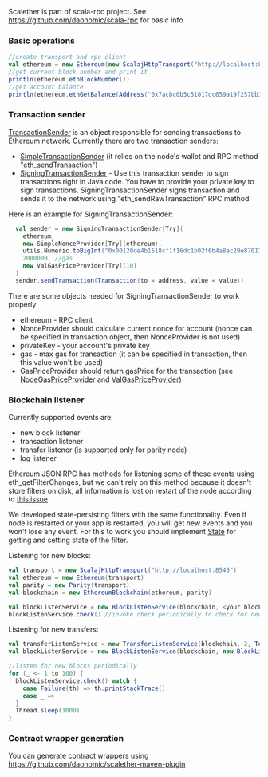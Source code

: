 Scalether is part of scala-rpc project. See https://github.com/daonomic/scala-rpc for basic info

### Basic operations

```scala
//create transport and rpc client
val ethereum = new Ethereum(new ScalajHttpTransport("http://localhost:8545"))
//get current block number and print it
println(ethereum.ethBlockNumber())
//get account balance
println(ethereum.ethGetBalance(Address("0x7acbc0b5c51017dc659a19f257bb3e462309b626"), "latest"))
```

### Transaction sender
[TransactionSender](https://github.com/daonomic/scala-rpc/blob/master/scalether/transaction/src/main/scala/scalether/transaction/TransactionSender.scala) is an object responsible for sending transactions to Ethereum network. Currently there are two transaction senders:
- [SimpleTransactionSender](https://github.com/daonomic/scala-rpc/blob/master/scalether/transaction/src/main/scala/scalether/transaction/SimpleTransactionSender.scala) (it relies on the node's wallet and RPC method "eth_sendTransaction")
- [SigningTransactionSender](https://github.com/daonomic/scala-rpc/blob/master/scalether/transaction/src/main/scala/scalether/transaction/SigningTransactionSender.scala) - Use this transaction sender to sign transactions right in Java code. You have to provide your private key to sign transactions. SigningTransactionSender signs transaction and sends it to the network using "eth_sendRawTransaction" RPC method

Here is an example for SigningTransactionSender:

```scala
  val sender = new SigningTransactionSender[Try](
    ethereum,
    new SimpleNonceProvider[Try](ethereum),
    utils.Numeric.toBigInt("0x00120de4b1518cf1f16dc1b02f6b4a8ac29e870174cb1d8575f578480930250a"),
    2000000, //gas
    new ValGasPriceProvider[Try](10)
  )
  sender.sendTransaction(Transaction(to = address, value = value))
```

There are some objects needed for SigningTransactionSender to work properly:
- ethereum - RPC client
- NonceProvider should calculate current nonce for account (nonce can be specified in transaction object, then NonceProvider is not used)
- privateKey - your account's private key
- gas - max gas for transaction (it can be specified in transaction, then this value won't be used)
- GasPriceProvider should return gasPrice for the transaction (see [NodeGasPriceProvider](https://github.com/daonomic/scala-rpc/blob/master/scalether/transaction/src/main/scala/scalether/transaction/NodeGasPriceProvider.scala) and [ValGasPriceProvider](https://github.com/daonomic/scala-rpc/blob/master/scalether/transaction/src/main/scala/scalether/transaction/ValGasPriceProvider.scala))

### Blockchain listener

Currently supported events are:
- new block listener
- transaction listener 
- transfer listener (is supported only for parity node)
- log listener

Ethereum JSON RPC has methods for listening some of these events using eth_getFilterChanges, but we can't rely on this method because it doesn't store filters on disk, all information is lost on restart of the node according to [this issue](https://github.com/ethereum/go-ethereum/issues/2989)

We developed state-persisting filters with the same functionality. Even if node is restarted or your app is restarted, you will get new events and you won't lose any event.
For this to work you should implement [State](https://github.com/daonomic/scala-rpc/blob/master/blockchain/listener/src/main/scala/io/daonomic/blockchain/state/State.scala) for getting and setting state of the filter. 

Listening for new blocks:
```scala
val transport = new ScalajHttpTransport("http://localhost:8545")
val ethereum = new Ethereum(transport)
val parity = new Parity(transport)
val blockchain = new EthereumBlockchain(ethereum, parity)

val blockListenService = new BlockListenService(blockchain, <your block listener>, new VarState[BigInteger, Try](None))
blockListenService.check() //invoke check periodically to check for new block
```

Listening for new transfers:
```scala
val transferListenService = new TransferListenService(blockchain, 2, TestTransferListener, new VarState[BigInteger, Try](None))
val blockListenService = new BlockListenService(blockchain, new BlockListenerImpl(transferListenService), new VarState[BigInteger, Try](None))

//listen for new blocks periodically
for (_ <- 1 to 100) {
  blockListenService.check() match {
    case Failure(th) => th.printStackTrace()
    case _ =>
  }
  Thread.sleep(1000)
}
```

### Contract wrapper generation

You can generate contract wrappers using https://github.com/daonomic/scalether-maven-plugin
